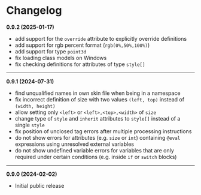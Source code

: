 # Changelog

**0.9.2 (2025-01-17)**

 - add support for the `override` attribute to explicitly override definitions
 - add support for rgb percent format (`rgb(0%,50%,100%)`)
 - add support for type `point3d`
 - fix loading class models on Windows
 - fix checking definitions for attributes of type `style[]`

-------------------------------------------------------------------

**0.9.1 (2024-07-31)**

 - find unqualified names in own skin file when being in a namespace
 - fix incorrect definition of size with two values `(left, top)` instead of `(width, height)`
 - allow setting only `<left>` or `<left>,<top>,<width>` of `size`
 - change type of `style` and `inherit` attributes to `style[]` instead of a single `style`
 - fix position of unclosed tag errors after multiple processing instructions
 - do not show errors for attributes (e.g. `size` or `int`) containing `@eval` expressions using unresolved external variables
 - do not show undefined variable errors for variables that are only required under certain conditions (e.g. inside `if` or `switch` blocks)

-------------------------------------------------------------------

**0.9.0 (2024-02-02)**

 - Initial public release
